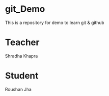 # git_Demo
This is a repository for demo to learn git &amp; github

# Teacher
Shradha Khapra

# Student
Roushan Jha